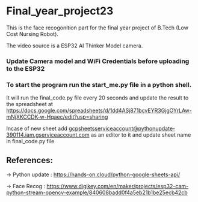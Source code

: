 # Final_year_project23
This is the face recogonition part for the final year project of B.Tech (Low Cost Nursing Robot).

The video source is a ESP32 AI Thinker Model camera.
### Update Camera model and WiFi Credentials before uploading to the ESP32

### To start the program run the start_me.py file in a python shell. 

It will run the final_code.py file every 20 seconds and update the result to the spreadsheet at https://docs.google.com/spreadsheets/d/1dd4ASj871bcvEYR3GjgOYrLAw-mNjXKCCDK-w-Hqaec/edit?usp=sharing

Incase of new sheet add gcpsheetsserviceaccount@pythonupdate-390114.iam.gserviceaccount.com as an editor to it and update sheet name in final_code.py file

## References:

-> Python update : https://hands-on.cloud/python-google-sheets-api/

-> Face Recog : https://www.digikey.com/en/maker/projects/esp32-cam-python-stream-opencv-example/840608badd0f4a5eb21b1be25ecb42cb
